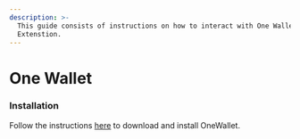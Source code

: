 ```yaml
---
description: >-
  This guide consists of instructions on how to interact with One Wallet Browser
  Extenstion.
---
```


# One Wallet

### Installation

Follow the instructions [here](https://docs.harmony.one/home/wallets/browser-extensions-wallets/one-wallet) to download and install OneWallet.



